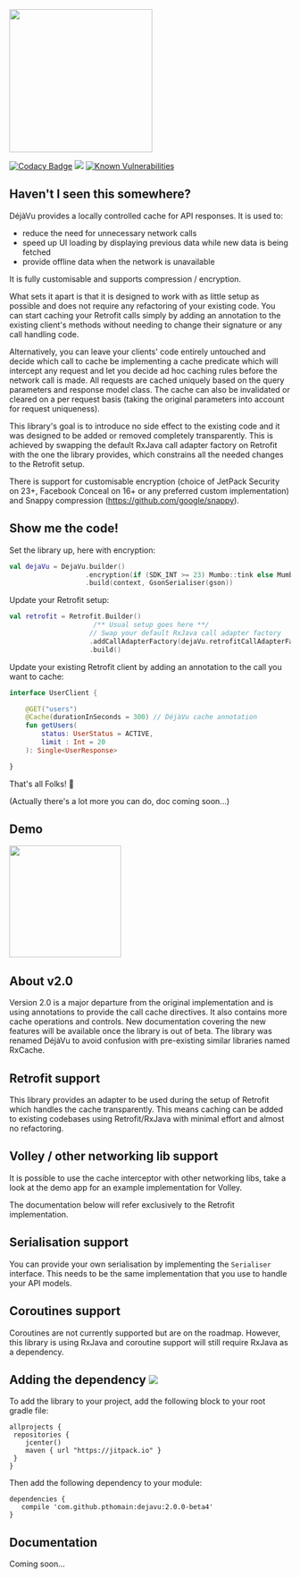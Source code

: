<img src="https://github.com/pthomain/dejavu/blob/master/github/dejavu-header.png" style="height: 256px; width: auto;"/>

[![Codacy Badge](https://api.codacy.com/project/badge/Grade/f6a6b118c66d4887b3ebbb3dfd7e6f64)](https://app.codacy.com/app/pthomain/dejavu?utm_source=github.com&utm_medium=referral&utm_content=pthomain/dejavu&utm_campaign=Badge_Grade_Settings) [![](https://jitpack.io/v/pthomain/dejavu.svg)](https://jitpack.io/#pthomain/dejavu) [![Known Vulnerabilities](https://snyk.io/test/github/pthomain/dejavu/badge.svg)](https://snyk.io/test/github/pthomain/dejavu)

Haven't I seen this somewhere?
------------------------------

DéjàVu provides a locally controlled cache for API responses. It is used to:

- reduce the need for unnecessary network calls
- speed up UI loading by displaying previous data while new data is being fetched
- provide offline data when the network is unavailable

It is fully customisable and supports compression / encryption. 

What sets it apart is that it is designed to work with as little setup as possible and does not require any refactoring of your existing code.
You can start caching your Retrofit calls simply by adding an annotation to the existing client's methods without needing to change their signature or any call handling code. 

Alternatively, you can leave your clients' code entirely untouched and decide which call to cache be implementing a cache predicate which will intercept any request and let you decide ad hoc caching rules before the network call is made.
All requests are cached uniquely based on the query parameters and response model class. The cache can also be invalidated or cleared on a per request basis (taking the original parameters into account for request uniqueness).

This library's goal is to introduce no side effect to the existing code and it was designed to be added or removed completely transparently.
This is achieved by swapping the default RxJava call adapter factory on Retrofit with the one the library provides, which constrains all the needed changes to the Retrofit setup.

There is support for customisable encryption (choice of JetPack Security on 23+, Facebook Conceal on 16+ or any preferred custom implementation) and Snappy compression (https://github.com/google/snappy).

Show me the code!
-----------------

Set the library up, here with encryption:

```kotlin
val dejaVu = DejaVu.builder()
                   .encryption(if (SDK_INT >= 23) Mumbo::tink else Mumbo::conceal)
                   .build(context, GsonSerialiser(gson))
```

Update your Retrofit setup:

```kotlin
val retrofit = Retrofit.Builder()
                     /** Usual setup goes here **/
                    // Swap your default RxJava call adapter factory
                    .addCallAdapterFactory(dejaVu.retrofitCallAdapterFactory) 
                    .build()
```

Update your existing Retrofit client by adding an annotation to the call you want to cache:

```kotlin
interface UserClient {

    @GET("users")
    @Cache(durationInSeconds = 300) // DéjàVu cache annotation 
    fun getUsers(
        status: UserStatus = ACTIVE,
        limit : Int = 20    
    ): Single<UserResponse>

}
```

That's all Folks! 🥕

(Actually there's a lot more you can do, doc coming soon...)

Demo
----

<a href="https://play.google.com/store/apps/details?id=uk.co.glass_software.android.cache_interceptor.demo"><img src="https://play.google.com/intl/en_us/badges/images/generic/en_badge_web_generic.png" width="200"/></a>

About v2.0
----------

Version 2.0 is a major departure from the original implementation and is using annotations to provide the call cache directives. It also contains more cache operations and controls. 
New documentation covering the new features will be available once the library is out of beta.
The library was renamed DéjàVu to avoid confusion with pre-existing similar libraries named RxCache.

Retrofit support
----------------

This library provides an adapter to be used during the setup of Retrofit which handles the cache transparently.
This means caching can be added to existing codebases using Retrofit/RxJava with minimal effort and almost no refactoring.

Volley / other networking lib support
-------------------------------------

It is possible to use the cache interceptor with other networking libs, take a look at the demo app for an example implementation for Volley.

The documentation below will refer exclusively to the Retrofit implementation.

Serialisation support
---------------------

You can provide your own serialisation by implementing the `Serialiser` interface. This needs to be the same implementation that you use to handle your API models.

Coroutines support
------------------

Coroutines are not currently supported but are on the roadmap. However, this library is using RxJava and coroutine support will still require RxJava as a dependency.

Adding the dependency [![](https://jitpack.io/v/pthomain/dejavu.svg)](https://jitpack.io/#pthomain/dejavu)
---------------------

To add the library to your project, add the following block to your root gradle file:

```
allprojects {
 repositories {
    jcenter()
    maven { url "https://jitpack.io" }
 }
}
 ```
 
 Then add the following dependency to your module:
 
 ```
 dependencies {
    compile 'com.github.pthomain:dejavu:2.0.0-beta4'
}
```

Documentation
-------------

Coming soon...
